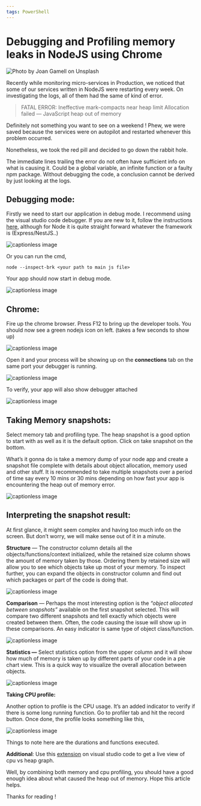 ```yaml
---
tags: PowerShell
---
```

Debugging and Profiling memory leaks in NodeJS using Chrome
===========================================================

![Photo by Joan Gamell on Unsplash](https://miro.medium.com/v2/resize:fit:1400/format:webp/1*wylSMCuEGGZXLnv82MtUbQ.png)

Recently while monitoring micro-services in Production, we noticed that some of our services written in NodeJS were restarting every week. On investigating the logs, all of them had the same of kind of error.

> FATAL ERROR: Ineffective mark-compacts near heap limit Allocation failed — JavaScript heap out of memory

Definitely not something you want to see on a weekend ! Phew, we were saved because the services were on autopilot and restarted whenever this problem occurred.

Nonetheless, we took the red pill and decided to go down the rabbit hole.

The immediate lines trailing the error do not often have sufficient info on what is causing it. Could be a global variable, an infinite function or a faulty npm package. Without debugging the code, a conclusion cannot be derived by just looking at the logs.

**Debugging mode:**
-------------------

Firstly we need to start our application in debug mode. I recommend using the visual studio code debugger. If you are new to it, follow the instructions [here](https://code.visualstudio.com/docs/nodejs/nodejs-debugging), although for Node it is quite straight forward whatever the framework is (Express/NestJS..)

![captionless image](https://miro.medium.com/v2/resize:fit:790/format:webp/1*zbtDO5zb9-sPQyEY45sXeA.png)

Or you can run the cmd,

```
node --inspect-brk <your path to main js file>
```

Your app should now start in debug mode.

![captionless image](https://miro.medium.com/v2/resize:fit:1400/format:webp/1*n8VJB3XcFbNXjilpUMDrjw.png)

Chrome:
-------

Fire up the chrome browser. Press F12 to bring up the developer tools. You should now see a green nodejs icon on left. (takes a few seconds to show up)

![captionless image](https://miro.medium.com/v2/resize:fit:1400/format:webp/1*ZHKTMxkr04LytxesXN2PQA.png)

Open it and your process will be showing up on the **connections** tab on the same port your debugger is running.

![captionless image](https://miro.medium.com/v2/resize:fit:1400/format:webp/1*qJZt0WxDw-SjPH5wdyyD9Q.png)

To verify, your app will also show debugger attached

![captionless image](https://miro.medium.com/v2/resize:fit:1400/format:webp/1*TnhO-tmkrcKFU5FzZBCI2w.png)

Taking Memory snapshots:
------------------------

Select memory tab and profiling type. The heap snapshot is a good option to start with as well as it is the default option. Click on take snapshot on the bottom.

What’s it gonna do is take a memory dump of your node app and create a snapshot file complete with details about object allocation, memory used and other stuff. It is recommended to take multiple snapshots over a period of time say every 10 mins or 30 mins depending on how fast your app is encountering the heap out of memory error.

![captionless image](https://miro.medium.com/v2/resize:fit:756/format:webp/1*Bv-VMz4ClQiIaX_BIoAA2g.png)

Interpreting the snapshot result:
---------------------------------

At first glance, it might seem complex and having too much info on the screen. But don’t worry, we will make sense out of it in a minute.

**Structure** — The constructor column details all the objects/functions/context initialized, while the retained size column shows the amount of memory taken by those. Ordering them by retained size will allow you to see which objects take up most of your memory. To inspect further, you can expand the objects in constructor column and find out which packages or part of the code is doing that.

![captionless image](https://miro.medium.com/v2/resize:fit:2000/format:webp/1*lickRr8v_exrE-6PCAJO8w.png)

**Comparison** — Perhaps the most interesting option is the _“object allocated between snapshots”_ available on the first snapshot selected. This will compare two different snapshots and tell exactly which objects were created between them. Often, the code causing the issue will show up in these comparisons. An easy indicator is same type of object class/function.

![captionless image](https://miro.medium.com/v2/resize:fit:2000/format:webp/1*o-iVFbhKw5BRbsvKJG0YBA.png)

**Statistics —** Select statistics option from the upper column and it will show how much of memory is taken up by different parts of your code in a pie chart view. This is a quick way to visualize the overall allocation between objects.

![captionless image](https://miro.medium.com/v2/resize:fit:1400/format:webp/1*Q82WrhUrCeLqk7HhzN9zuQ.png)

**Taking CPU profile:**

Another option to profile is the CPU usage. It’s an added indicator to verify if there is some long running function. Go to profiler tab and hit the record button. Once done, the profile looks something like this,

![captionless image](https://miro.medium.com/v2/resize:fit:1400/format:webp/1*oMHf2MR84xuxJwsiTV7Nzw.png)

Things to note here are the durations and functions executed.

**Additional**: Use this [extension](https://marketplace.visualstudio.com/items?itemName=ms-vscode.vscode-js-profile-flame) on visual studio code to get a live view of cpu vs heap graph.

Well, by combining both memory and cpu profiling, you should have a good enough idea about what caused the heap out of memory. Hope this article helps.

Thanks for reading !
